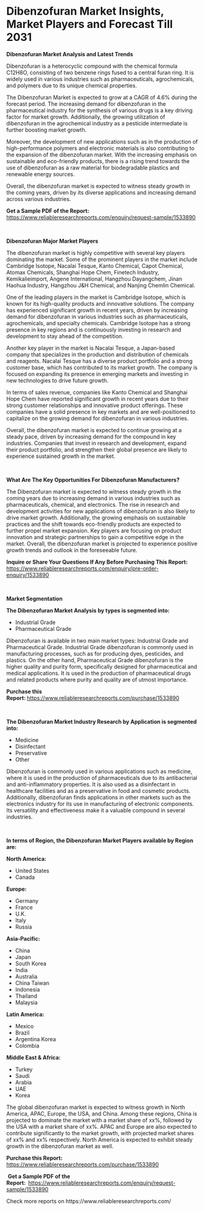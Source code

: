 <p><h1>Dibenzofuran Market Insights, Market Players and Forecast Till 2031</h1></p><p><strong>Dibenzofuran Market Analysis and Latest Trends</strong></p>
<p><p>Dibenzofuran is a heterocyclic compound with the chemical formula C12H8O, consisting of two benzene rings fused to a central furan ring. It is widely used in various industries such as pharmaceuticals, agrochemicals, and polymers due to its unique chemical properties.</p><p>The Dibenzofuran Market is expected to grow at a CAGR of 4.6% during the forecast period. The increasing demand for dibenzofuran in the pharmaceutical industry for the synthesis of various drugs is a key driving factor for market growth. Additionally, the growing utilization of dibenzofuran in the agrochemical industry as a pesticide intermediate is further boosting market growth.</p><p>Moreover, the development of new applications such as in the production of high-performance polymers and electronic materials is also contributing to the expansion of the dibenzofuran market. With the increasing emphasis on sustainable and eco-friendly products, there is a rising trend towards the use of dibenzofuran as a raw material for biodegradable plastics and renewable energy sources.</p><p>Overall, the dibenzofuran market is expected to witness steady growth in the coming years, driven by its diverse applications and increasing demand across various industries.</p></p>
<p><strong>Get a Sample PDF of the Report:&nbsp;</strong> <a href="https://www.reliableresearchreports.com/enquiry/request-sample/1533890">https://www.reliableresearchreports.com/enquiry/request-sample/1533890</a></p>
<p>&nbsp;</p>
<p><strong>Dibenzofuran Major Market Players</strong></p>
<p><p>The dibenzofuran market is highly competitive with several key players dominating the market. Some of the prominent players in the market include Cambridge Isotope, Nacalai Tesque, Kanto Chemical, Capot Chemical, Atomax Chemicals, Shanghai Hope Chem, Finetech Industry, Kemikalieimport, Angene International, Hangzhou Dayangchem, Jinan Haohua Industry, Hangzhou J&H Chemical, and Nanjing Chemlin Chemical.</p><p>One of the leading players in the market is Cambridge Isotope, which is known for its high-quality products and innovative solutions. The company has experienced significant growth in recent years, driven by increasing demand for dibenzofuran in various industries such as pharmaceuticals, agrochemicals, and specialty chemicals. Cambridge Isotope has a strong presence in key regions and is continuously investing in research and development to stay ahead of the competition.</p><p>Another key player in the market is Nacalai Tesque, a Japan-based company that specializes in the production and distribution of chemicals and reagents. Nacalai Tesque has a diverse product portfolio and a strong customer base, which has contributed to its market growth. The company is focused on expanding its presence in emerging markets and investing in new technologies to drive future growth.</p><p>In terms of sales revenue, companies like Kanto Chemical and Shanghai Hope Chem have reported significant growth in recent years due to their strong customer relationships and innovative product offerings. These companies have a solid presence in key markets and are well-positioned to capitalize on the growing demand for dibenzofuran in various industries.</p><p>Overall, the dibenzofuran market is expected to continue growing at a steady pace, driven by increasing demand for the compound in key industries. Companies that invest in research and development, expand their product portfolio, and strengthen their global presence are likely to experience sustained growth in the market.</p></p>
<p>&nbsp;</p>
<p><strong>What Are The Key Opportunities For Dibenzofuran Manufacturers?</strong></p>
<p><p>The Dibenzofuran market is expected to witness steady growth in the coming years due to increasing demand in various industries such as pharmaceuticals, chemical, and electronics. The rise in research and development activities for new applications of dibenzofuran is also likely to drive market growth. Additionally, the growing emphasis on sustainable practices and the shift towards eco-friendly products are expected to further propel market expansion. Key players are focusing on product innovation and strategic partnerships to gain a competitive edge in the market. Overall, the dibenzofuran market is projected to experience positive growth trends and outlook in the foreseeable future.</p></p>
<p><strong>Inquire or Share Your Questions If Any Before Purchasing This Report:</strong> <a href="https://www.reliableresearchreports.com/enquiry/pre-order-enquiry/1533890">https://www.reliableresearchreports.com/enquiry/pre-order-enquiry/1533890</a></p>
<p>&nbsp;</p>
<p><strong>Market Segmentation</strong></p>
<p><strong>The Dibenzofuran Market Analysis by types is segmented into:</strong></p>
<p><ul><li>Industrial Grade</li><li>Pharmaceutical Grade</li></ul></p>
<p><p>Dibenzofuran is available in two main market types: Industrial Grade and Pharmaceutical Grade. Industrial Grade dibenzofuran is commonly used in manufacturing processes, such as for producing dyes, pesticides, and plastics. On the other hand, Pharmaceutical Grade dibenzofuran is the higher quality and purity form, specifically designed for pharmaceutical and medical applications. It is used in the production of pharmaceutical drugs and related products where purity and quality are of utmost importance.</p></p>
<p><strong>Purchase this Report:&nbsp;</strong><a href="https://www.reliableresearchreports.com/purchase/1533890">https://www.reliableresearchreports.com/purchase/1533890</a></p>
<p>&nbsp;</p>
<p><strong>The Dibenzofuran Market Industry Research by Application is segmented into:</strong></p>
<p><ul><li>Medicine</li><li>Disinfectant</li><li>Preservative</li><li>Other</li></ul></p>
<p><p>Dibenzofuran is commonly used in various applications such as medicine, where it is used in the production of pharmaceuticals due to its antibacterial and anti-inflammatory properties. It is also used as a disinfectant in healthcare facilities and as a preservative in food and cosmetic products. Additionally, dibenzofuran finds applications in other markets such as the electronics industry for its use in manufacturing of electronic components. Its versatility and effectiveness make it a valuable compound in several industries.</p></p>
<p>&nbsp;</p>
<p><strong>In terms of Region, the Dibenzofuran Market Players available by Region are:</strong></p>
<p>
    <p> <strong> North America: </strong>
        <ul>
            <li>United States</li>
            <li>Canada</li>
        </ul>
        </p> 
    <p> <strong> Europe: </strong>
        <ul>
            <li>Germany</li>
            <li>France</li>
            <li>U.K.</li>
            <li>Italy</li>
            <li>Russia</li>
        </ul>
        </p> 
    <p> <strong> Asia-Pacific: </strong>
        <ul>
            <li>China</li>
            <li>Japan</li>
            <li>South Korea</li>
            <li>India</li>
            <li>Australia</li>
            <li>China Taiwan</li>
            <li>Indonesia</li>
            <li>Thailand</li>
            <li>Malaysia</li>
        </ul>
        </p> 
    <p> <strong> Latin America: </strong>
        <ul>
            <li>Mexico</li>
            <li>Brazil</li>
            <li>Argentina Korea</li>
            <li>Colombia</li>
        </ul>
        </p> 
    <p> <strong> Middle East & Africa: </strong>
        <ul>
            <li>Turkey</li>
            <li>Saudi</li>
            <li>Arabia</li>
            <li>UAE</li>
            <li>Korea</li>
        </ul>
    </p>
    </p>
<p><p>The global dibenzofuran market is expected to witness growth in North America, APAC, Europe, the USA, and China. Among these regions, China is projected to dominate the market with a market share of xx%, followed by the USA with a market share of xx%. APAC and Europe are also expected to contribute significantly to the market growth, with projected market shares of xx% and xx% respectively. North America is expected to exhibit steady growth in the dibenzofuran market as well.</p></p>
<p><strong>Purchase this Report: </strong><a href="https://www.reliableresearchreports.com/purchase/1533890">https://www.reliableresearchreports.com/purchase/1533890</a></p>
<p>&nbsp;<strong>Get a Sample PDF of the Report:&nbsp;&nbsp;</strong><a href="https://www.reliableresearchreports.com/enquiry/request-sample/1533890">https://www.reliableresearchreports.com/enquiry/request-sample/1533890</a></p>
<p><strong></strong></p>
<p>Check more reports on https://www.reliableresearchreports.com/</p>